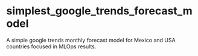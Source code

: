 # simplest_google_trends_forecast_model
A simple google trends monthly forecast model for Mexico and USA countries focused in MLOps results.
